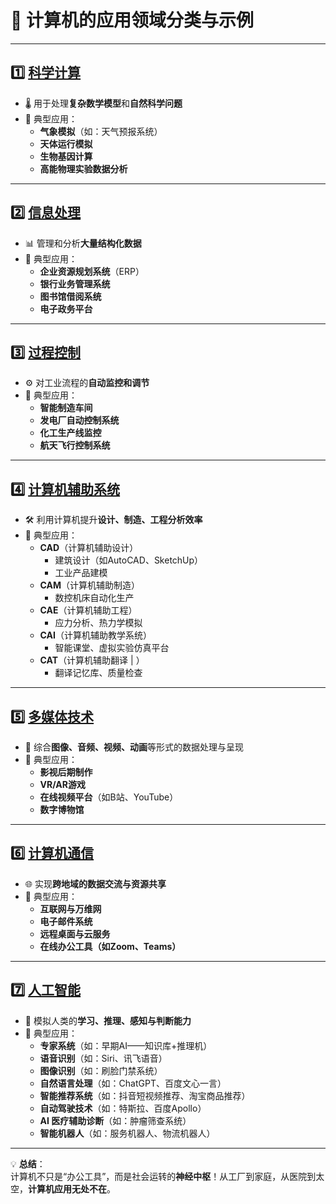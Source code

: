# 🚀 计算机的应用领域分类与示例

---

## 1️⃣ **[科学计算](https://zh.wikipedia.org/wiki/%E7%A7%91%E5%AD%A6%E8%AE%A1%E7%AE%97)**

- 🌡️ 用于处理**复杂数学模型**和**自然科学问题**
- 📌 典型应用：
  - **气象模拟**（如：天气预报系统）
  - **天体运行模拟**
  - **生物基因计算**
  - **高能物理实验数据分析**

---

## 2️⃣ **[信息处理](https://zh.wikipedia.org/wiki/%E4%BF%A1%E6%81%AF%E5%A4%84%E7%90%86)**

- 📊 管理和分析**大量结构化数据**
- 📌 典型应用：
  - **企业资源规划系统**（ERP）
  - **银行业务管理系统**
  - **图书馆借阅系统**
  - **电子政务平台**

---

## 3️⃣ **[过程控制](https://zh.wikipedia.org/wiki/%E8%BF%87%E7%A8%8B%E6%8E%A7%E5%88%B6)**

- ⚙️ 对工业流程的**自动监控和调节**
- 📌 典型应用：
  - **智能制造车间**
  - **发电厂自动控制系统**
  - **化工生产线监控**
  - **航天飞行控制系统**

---

## 4️⃣ **[计算机辅助系统](https://zh.wikipedia.org/w/index.php?search=%E8%AE%A1%E7%AE%97%E6%9C%BA%E8%BE%85%E5%8A%A9%E7%B3%BB%E7%BB%9F&title=Special%3A%E6%90%9C%E7%B4%A2&ns0=1)**

- 🛠️ 利用计算机提升**设计、制造、工程分析效率**
- 📌 典型应用：
  - **CAD**（计算机辅助设计）
    - 建筑设计（如AutoCAD、SketchUp）
    - 工业产品建模
  - **CAM**（计算机辅助制造）
    - 数控机床自动化生产
  - **CAE**（计算机辅助工程）
    - 应力分析、热力学模拟
  - **CAI**（计算机辅助教学系统）
    - 智能课堂、虚拟实验仿真平台
  - **CAT**（计算机辅助翻译 | ）
    - 翻译记忆库、质量检查
	
---

## 5️⃣ **[多媒体技术](https://zh.wikipedia.org/wiki/%E5%A4%9A%E5%AA%92%E4%BD%93)**

- 🎨 综合**图像、音频、视频、动画**等形式的数据处理与呈现
- 📌 典型应用：
  - **影视后期制作**
  - **VR/AR游戏**
  - **在线视频平台**（如B站、YouTube）
  - **数字博物馆**

---

## 6️⃣ **[计算机通信](https://zh.wikipedia.org/wiki/%E8%AE%A1%E7%AE%97%E6%9C%BA%E9%80%9A%E4%BF%A1)**

- 🌐 实现**跨地域的数据交流与资源共享**
- 📌 典型应用：
  - **互联网与万维网**
  - **电子邮件系统**
  - **远程桌面与云服务**
  - **在线办公工具（如Zoom、Teams）**

---

## 7️⃣ **[人工智能](https://zh.wikipedia.org/wiki/%E4%BA%BA%E5%B7%A5%E6%99%BA%E8%83%BD)**

- 🧠 模拟人类的**学习、推理、感知与判断能力**
- 📌 典型应用：
  - **专家系统**（如：早期AI——知识库+推理机）
  - **语音识别**（如：Siri、讯飞语音）
  - **图像识别**（如：刷脸门禁系统）
  - **自然语言处理**（如：ChatGPT、百度文心一言）
  - **智能推荐系统**（如：抖音短视频推荐、淘宝商品推荐）
  - **自动驾驶技术**（如：特斯拉、百度Apollo）
  - **AI 医疗辅助诊断**（如：肿瘤筛查系统）
  - **智能机器人**（如：服务机器人、物流机器人）

---

💡 **总结**：  
计算机不只是“办公工具”，而是社会运转的**神经中枢**！从工厂到家庭，从医院到太空，**计算机应用无处不在**。

